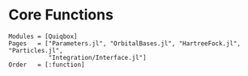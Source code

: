 # Core Functions

```@autodocs
Modules = [Quiqbox]
Pages   = ["Parameters.jl", "OrbitalBases.jl", "HartreeFock.jl", "Particles.jl", 
           "Integration/Interface.jl"]
Order   = [:function]
```